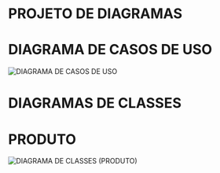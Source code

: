 # PROJETO DE DIAGRAMAS
# DIAGRAMA DE CASOS DE USO
![DIAGRAMA DE CASOS DE USO](https://github.com/user-attachments/assets/7556e404-5da4-4235-8727-9a8c69e83048)

# DIAGRAMAS DE CLASSES
# PRODUTO
![DIAGRAMA DE CLASSES (PRODUTO)](https://github.com/user-attachments/assets/1ffce34a-52d7-4a35-9895-4e4f80e589a7)


